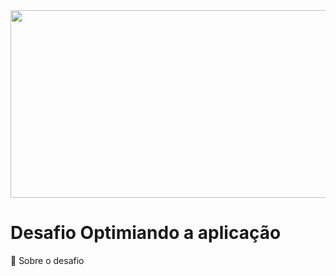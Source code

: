 <img src="https://user-images.githubusercontent.com/67304453/166619105-9f0fa979-0492-4cd6-afed-f3542cdc81c3.png" height="300px" width="1200px" />

# Desafio Optimiando a aplicação

📃 Sobre o desafio
